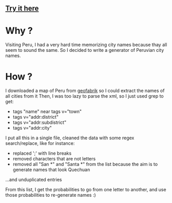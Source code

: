 ## [Try it here](https://zonkooo.github.io/perunames/)

# Why ?
Visiting Peru, I had a very hard time memorizing city names because thay all seem to sound the same. So I decided to write a generator of Peruvian city names.

# How ?
I downloaded a map of Peru from [geofabrik](https://download.geofabrik.de/south-america.html) so I could extract the names of all cities from it
Then, I was too lazy to parse the xml, so I just used grep to get:
* tags "name" near tags v="town"
* tags v="addr:district"
* tags v="addr:subdistrict"
* tags v="addr:city"
	
I put all this in a single file, cleaned the data with some regex search/replace, like for instance:
* replaced ';' with line breaks
* removed characters that are not letters
* removed all "San *" and "Santa *" from the list because the aim is to generate names that look Quechuan

...and unduplicated entries

From this list, I get the probabilities to go from one letter to another, and use those probabilities to re-generate names :)
